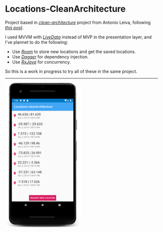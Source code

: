# Locations-CleanArchitecture

Project based in [*clean-architecture*](https://github.com/antoniolg/clean-architecture) project from Antonio Leiva, following [*this post*](https://devexperto.com/clean-architecture-android/).

I used MVVM with [*LiveData*](https://developer.android.com/topic/libraries/architecture/livedata) instead of MVP in the presentation layer, and I've plannet to do the following: 
- Use [*Room*](https://developer.android.com/topic/libraries/architecture/room) to store new locations and get the saved locations.
- Use [*Dagger*](https://google.github.io/dagger/) for dependency injection.
- Use [*RxJava*](https://github.com/ReactiveX/RxJava) for concurrency.

So this is a work in progress to try all of these in the same project.

* * *

<img src="img/device-2018-12-03-195720.png" width=250>
